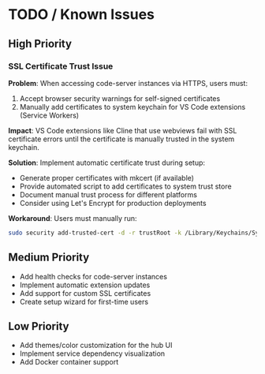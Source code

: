 # TODO / Known Issues

## High Priority

### SSL Certificate Trust Issue
**Problem**: When accessing code-server instances via HTTPS, users must:
1. Accept browser security warnings for self-signed certificates
2. Manually add certificates to system keychain for VS Code extensions (Service Workers)

**Impact**: VS Code extensions like Cline that use webviews fail with SSL certificate errors until the certificate is manually trusted in the system keychain.

**Solution**: Implement automatic certificate trust during setup:
- Generate proper certificates with mkcert (if available)
- Provide automated script to add certificates to system trust store
- Document manual trust process for different platforms
- Consider using Let's Encrypt for production deployments

**Workaround**: Users must manually run:
```bash
sudo security add-trusted-cert -d -r trustRoot -k /Library/Keychains/System.keychain /Users/harold/servers/code-server-data/shared/certs/code-server.pem
```

## Medium Priority

- Add health checks for code-server instances
- Implement automatic extension updates
- Add support for custom SSL certificates
- Create setup wizard for first-time users

## Low Priority

- Add themes/color customization for the hub UI
- Implement service dependency visualization
- Add Docker container support